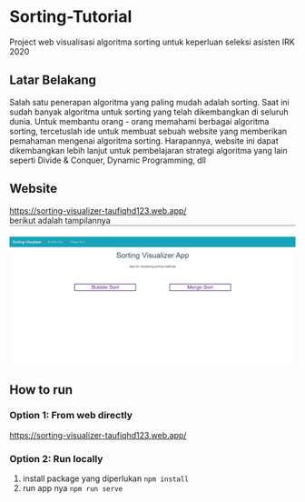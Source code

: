 # Sorting-Tutorial
Project web visualisasi algoritma sorting untuk keperluan seleksi asisten IRK 2020

## Latar Belakang
Salah satu penerapan algoritma yang paling mudah adalah sorting. Saat ini sudah banyak algoritma untuk sorting yang telah dikembangkan di seluruh dunia. Untuk membantu orang - orang memahami berbagai algoritma sorting, tercetuslah ide untuk membuat sebuah website yang memberikan pemahaman mengenai algoritma sorting. Harapannya, website ini dapat dikembangkan lebih lanjut untuk pembelajaran strategi algoritma yang lain seperti Divide & Conquer, Dynamic Programming, dll

## Website
https://sorting-visualizer-taufiqhd123.web.app/
<br>
berikut adalah tampilannya
<img src = "screenshots/home.png">

## How to run
### Option 1: From web directly
https://sorting-visualizer-taufiqhd123.web.app/

### Option 2: Run locally
1. install package yang diperlukan `npm install`
2. run app nya `npm run serve`


